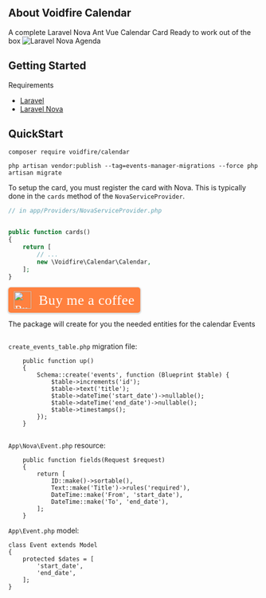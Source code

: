
## About Voidfire Calendar
A complete Laravel Nova Ant Vue Calendar Card Ready to work out of the box
![Laravel Nova Agenda](https://raw.githubusercontent.com/horaceho/laravel-nova-agenda/master/resources/images/nova-ant-design-vue.png)

## Getting Started
Requirements
- [Laravel](https://laravel.com/docs/master)
- [Laravel Nova](https://nova.laravel.com/docs/)

##  QuickStart
````
composer require voidfire/calendar
````
````
php artisan vendor:publish --tag=events-manager-migrations --force php artisan migrate
````

To setup the card, you must register the card with Nova. This is typically done in the `cards` method of the `NovaServiceProvider`.

```php
// in app/Providers/NovaServiceProvider.php


public function cards()
{
    return [
        // ...
        new \Voidfire\Calendar\Calendar,
    ];
}
```
<style>.bmc-button img{width: 35px !important;margin-bottom: 1px !important;box-shadow: none !important;border: none !important;vertical-align: middle !important;}.bmc-button{padding: 7px 10px 7px 10px !important;line-height: 35px !important;height:51px !important;min-width:217px !important;text-decoration: none !important;display:inline-flex !important;color:#FFFFFF !important;background-color:#FF813F !important;border-radius: 5px !important;border: 1px solid transparent !important;padding: 7px 10px 7px 10px !important;font-size: 22px !important;letter-spacing: 0.6px !important;box-shadow: 0px 1px 2px rgba(190, 190, 190, 0.5) !important;-webkit-box-shadow: 0px 1px 2px 2px rgba(190, 190, 190, 0.5) !important;margin: 0 auto !important;font-family:'Cookie', cursive !important;-webkit-box-sizing: border-box !important;box-sizing: border-box !important;-o-transition: 0.3s all linear !important;-webkit-transition: 0.3s all linear !important;-moz-transition: 0.3s all linear !important;-ms-transition: 0.3s all linear !important;transition: 0.3s all linear !important;}.bmc-button:hover, .bmc-button:active, .bmc-button:focus {-webkit-box-shadow: 0px 1px 2px 2px rgba(190, 190, 190, 0.5) !important;text-decoration: none !important;box-shadow: 0px 1px 2px 2px rgba(190, 190, 190, 0.5) !important;opacity: 0.85 !important;color:#FFFFFF !important;}</style><link href="https://fonts.googleapis.com/css?family=Cookie" rel="stylesheet"><a class="bmc-button" target="_blank" href="https://www.buymeacoffee.com/GTUvX9O"><img src="https://cdn.buymeacoffee.com/buttons/bmc-new-btn-logo.svg" alt="Buy me a coffee"><span style="margin-left:15px;font-size:28px !important;">Buy me a coffee</span></a>

The package will create for you the needed entities for the calendar Events
````
````
````create_events_table.php```` migration file:
````
    public function up()
    {
        Schema::create('events', function (Blueprint $table) {
            $table->increments('id');
            $table->text('title');
            $table->dateTime('start_date')->nullable();
            $table->dateTime('end_date')->nullable();
            $table->timestamps();
        });
    }
````

````
````
````App\Nova\Event.php```` resource:
````
    public function fields(Request $request)
    {
        return [
            ID::make()->sortable(),
            Text::make('Title')->rules('required'),
            DateTime::make('From', 'start_date'),
            DateTime::make('To', 'end_date'),
        ];
    }
````
 ````App\Event.php```` model:
````
class Event extends Model
{
    protected $dates = [
        'start_date',
        'end_date',
    ];
}
````

